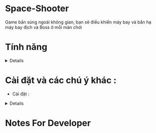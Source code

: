# Space-Shooter

Game bắn súng ngoài không gian, bạn sẽ điều khiển máy bay và bắn hạ máy bay địch và Boss ở mỗi màn chơi

# Tính năng 
<Details> 
- Màn hình loading : 

![alt tag](https://github.com/kuqadk3/Space-Shooter/blob/master/images/space_shooter_loading.PNG)

- Menu : 

![alt tag](https://github.com/kuqadk3/Space-Shooter/blob/master/images/menu.PNG)

- Nhiều level,map cho gamer khám phá :

![alt tag](https://github.com/kuqadk3/Space-Shooter/blob/master/images/map.PNG)

- Hơn 20 loại thuyền không gian khác nhau cho bạn lựa chọn :

![alt tag](https://media.giphy.com/media/4uk0cD1yeZLMI/giphy.gif)

- Bảng xếp hạng những người chơi đạt điểm cao nhất : 

![alt tag](https://github.com/kuqadk3/Space-Shooter/blob/master/images/score_board.PNG)

- Hệ thống Shop với nhiều Items phong phú : 

![alt tag](https://github.com/kuqadk3/Space-Shooter/blob/master/images/shop_item_1.PNG)

![alt tag](https://github.com/kuqadk3/Space-Shooter/blob/master/images/shop_item_2.PNG)

- Game play đặc sắc :

![alt tag](https://github.com/kuqadk3/Space-Shooter/blob/master/images/game_play.PNG)

- Nhiều loại , level vũ khí :

![alt tag](https://github.com/kuqadk3/Space-Shooter/blob/master/images/bullet_level.PNG)

![alt tag](https://media.giphy.com/media/sq95LdI5Me3mM/giphy.gif)

- Hệ thống boss "khó nhằn" ở mỗi màn chơi :

![alt tag](https://github.com/kuqadk3/Space-Shooter/blob/master/images/boss.PNG)

- Hệ thống quái vật đa dạng,với các cách tấn công khác nhau :

![alt tag](https://github.com/kuqadk3/Space-Shooter/blob/master/images/monster.PNG)

</Details>

# Cài đặt và các chú ý khác :

- Cài đặt :

<Details>

  - Các bạn có thể tài bộ cài ở đây : [Installer](https://github.com/kuqadk3/Space-Shooter/blob/master/Installation/Space_Shooter_Installer.exe)
  
  - Bản stand alone,không cần cài đặt : [Stand Alone](https://github.com/kuqadk3/Space-Shooter/blob/master/Installation/Space_Shooter_Installer.exe)
 
</Details>

# Notes For Developer
